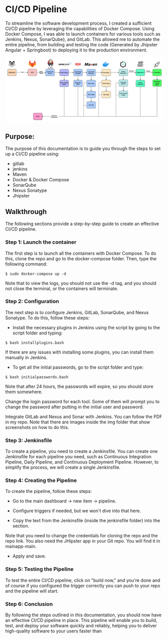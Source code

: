 # CI/CD Pipeline
To streamline the software development process, I created a sufficient CI/CD pipeline by leveraging the capabilities of Docker Compose. Using Docker Compose, I was able to launch containers for various tools such as Jenkins, Nexus, SonarQube}, and GitLab. This allowed me to automate the entire pipeline, from building and testing the code (Generated by Jhipster Angular + Springboot) to deploying it to the production environment.

![plot](pip.png)

## Purpose:
The purpose of this documentation is to guide you through the steps to set up a CI/CD pipeline using:
- gitlab
- jenkins
- Maven
- Docker & Docker Compose
- SonarQube
- Nexus Sonatype
- Jhipster

## Walkthrough
The following sections provide a step-by-step guide to create an effective CI/CD pipeline.

### Step 1: Launch the container

The first step is to launch all the containers with Docker Compose. To do this, clone the repo and go to the docker-compose folder. Then, type the following command:

```
$ sudo docker-compose up -d
```
Note that to view the logs, you should not use the -d tag, and you should not close the terminal, or the containers will terminate.

### Step 2: Configuration
The next step is to configure Jenkins, GitLab, SonarQube, and Nexus Sonatype. To do this, follow these steps:

* Install the necessary plugins in Jenkins using the script by going to the script folder and typing:

```
$ bash installplugins.bash
```

If there are any issues with installing some plugins, you can install them manually in Jenkins.

* To get all the initial passwords, go to the script folder and type:

```
$ bash initialpasswords.bash
```

Note that after 24 hours, the passwords will expire, so you should store them somewhere.

Change the login password for each tool. Some of them will prompt you to change the password after putting in the initial user and password.

Integrate GitLab and Nexus and Sonar with Jenkins. You can follow the PDF in my repo. Note that there are images inside the img folder that show screenshots on how to do this.

### Step 3: Jenkinsfile

To create a pipeline, you need to create a Jenkinsfile. You can create one Jenkinsfile for each pipeline you need, such as Continuous Integration Pipeline, Daily Pipeline, and Continuous Deployment Pipeline. However, to simplify the process, we will create a single Jenkinsfile.

### Step 4: Creating the Pipeline

To create the pipeline, follow these steps:

* Go to the main dashboard -> new item -> pipeline.

* Configure triggers if needed, but we won't dive into that here.

* Copy the text from the Jenkinsfile (inside the jenkinsfile folder) into the section.

Note that you need to change the credentials for cloning the repo and the repo link. You also need the JHipster app in your Git repo. You will find it in mainapp-main.

* Apply and save.

### Step 5: Testing the Pipeline

To test the entire CI/CD pipeline, click on "build now," and you're done and of course if you configured the trigger correctly you can push to your repo and the pipeline will start.

### Step 6: Conclusion
By following the steps outlined in this documentation, you should now have an effective CI/CD pipeline in place. This pipeline will enable you to build, test, and deploy your software quickly and reliably, helping you to deliver high-quality software to your users faster than




